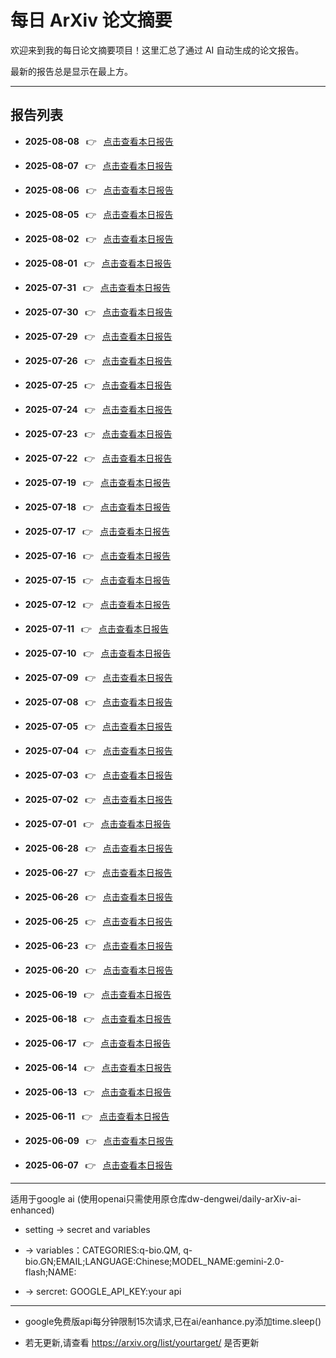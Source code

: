# 每日 ArXiv 论文摘要

欢迎来到我的每日论文摘要项目！这里汇总了通过 AI 自动生成的论文报告。

最新的报告总是显示在最上方。

---

## 报告列表

- **2025-08-08**  👉  [点击查看本日报告](data/2025-08-08.md)

- **2025-08-07**  👉  [点击查看本日报告](data/2025-08-07.md)

- **2025-08-06**  👉  [点击查看本日报告](data/2025-08-06.md)

- **2025-08-05**  👉  [点击查看本日报告](data/2025-08-05.md)

- **2025-08-02**  👉  [点击查看本日报告](data/2025-08-02.md)

- **2025-08-01**  👉  [点击查看本日报告](data/2025-08-01.md)

- **2025-07-31**  👉  [点击查看本日报告](data/2025-07-31.md)

- **2025-07-30**  👉  [点击查看本日报告](data/2025-07-30.md)

- **2025-07-29**  👉  [点击查看本日报告](data/2025-07-29.md)

- **2025-07-26**  👉  [点击查看本日报告](data/2025-07-26.md)

- **2025-07-25**  👉  [点击查看本日报告](data/2025-07-25.md)

- **2025-07-24**  👉  [点击查看本日报告](data/2025-07-24.md)

- **2025-07-23**  👉  [点击查看本日报告](data/2025-07-23.md)

- **2025-07-22**  👉  [点击查看本日报告](data/2025-07-22.md)

- **2025-07-19**  👉  [点击查看本日报告](data/2025-07-19.md)

- **2025-07-18**  👉  [点击查看本日报告](data/2025-07-18.md)

- **2025-07-17**  👉  [点击查看本日报告](data/2025-07-17.md)

- **2025-07-16**  👉  [点击查看本日报告](data/2025-07-16.md)

- **2025-07-15**  👉  [点击查看本日报告](data/2025-07-15.md)

- **2025-07-12**  👉  [点击查看本日报告](data/2025-07-12.md)

- **2025-07-11**  👉  [点击查看本日报告](data/2025-07-11.md)

- **2025-07-10**  👉  [点击查看本日报告](data/2025-07-10.md)

- **2025-07-09**  👉  [点击查看本日报告](data/2025-07-09.md)

- **2025-07-08**  👉  [点击查看本日报告](data/2025-07-08.md)

- **2025-07-05**  👉  [点击查看本日报告](data/2025-07-05.md)

- **2025-07-04**  👉  [点击查看本日报告](data/2025-07-04.md)

- **2025-07-03**  👉  [点击查看本日报告](data/2025-07-03.md)

- **2025-07-02**  👉  [点击查看本日报告](data/2025-07-02.md)

- **2025-07-01**  👉  [点击查看本日报告](data/2025-07-01.md)

- **2025-06-28**  👉  [点击查看本日报告](data/2025-06-28.md)

- **2025-06-27**  👉  [点击查看本日报告](data/2025-06-27.md)

- **2025-06-26**  👉  [点击查看本日报告](data/2025-06-26.md)

- **2025-06-25**  👉  [点击查看本日报告](data/2025-06-25.md)

- **2025-06-23**  👉  [点击查看本日报告](data/2025-06-23.md)

- **2025-06-20**  👉  [点击查看本日报告](data/2025-06-20.md)

- **2025-06-19**  👉  [点击查看本日报告](data/2025-06-19.md)

- **2025-06-18**  👉  [点击查看本日报告](data/2025-06-18.md)

- **2025-06-17**  👉  [点击查看本日报告](data/2025-06-17.md)

- **2025-06-14**  👉  [点击查看本日报告](data/2025-06-14.md)

- **2025-06-13**  👉  [点击查看本日报告](data/2025-06-13.md)

- **2025-06-11**  👉  [点击查看本日报告](data/2025-06-11.md)

- **2025-06-09**  👉  [点击查看本日报告](data/2025-06-09.md)

- **2025-06-07**  👉  [点击查看本日报告](data/2025-06-07.md)


---
适用于google ai (使用openai只需使用原仓库dw-dengwei/daily-arXiv-ai-enhanced)
* setting -> secret and variables
  
* -> variables：CATEGORIES:q-bio.QM, q-bio.GN;EMAIL;LANGUAGE:Chinese;MODEL_NAME:gemini-2.0-flash;NAME:

* -> sercret: GOOGLE_API_KEY:your api

---
* google免费版api每分钟限制15次请求,已在ai/eanhance.py添加time.sleep()

* 若无更新,请查看 https://arxiv.org/list/yourtarget/ 是否更新
